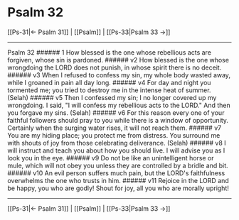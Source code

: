 # Psalm 32

[[Ps-31|← Psalm 31]] | [[Psalm]] | [[Ps-33|Psalm 33 →]]
***

Psalm 32 ###### 1 How blessed is the one whose rebellious acts are forgiven, whose sin is pardoned. ###### v2 How blessed is the one whose wrongdoing the LORD does not punish, in whose spirit there is no deceit. ###### v3 When I refused to confess my sin, my whole body wasted away, while I groaned in pain all day long. ###### v4 For day and night you tormented me; you tried to destroy me in the intense heat of summer. (Selah) ###### v5 Then I confessed my sin; I no longer covered up my wrongdoing. I said, "I will confess my rebellious acts to the LORD." And then you forgave my sins. (Selah) ###### v6 For this reason every one of your faithful followers should pray to you while there is a window of opportunity. Certainly when the surging water rises, it will not reach them. ###### v7 You are my hiding place; you protect me from distress. You surround me with shouts of joy from those celebrating deliverance. (Selah) ###### v8 I will instruct and teach you about how you should live. I will advise you as I look you in the eye. ###### v9 Do not be like an unintelligent horse or mule, which will not obey you unless they are controlled by a bridle and bit. ###### v10 An evil person suffers much pain, but the LORD's faithfulness overwhelms the one who trusts in him. ###### v11 Rejoice in the LORD and be happy, you who are godly! Shout for joy, all you who are morally upright!

***
[[Ps-31|← Psalm 31]] | [[Psalm]] | [[Ps-33|Psalm 33 →]]
